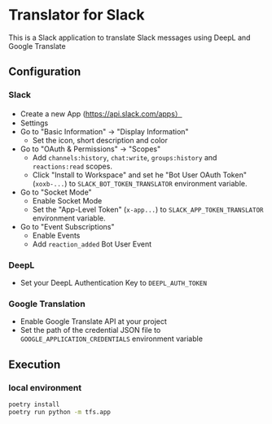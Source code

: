 # Translator for Slack
This is a Slack application to translate Slack messages using DeepL and Google Translate

## Configuration
### Slack
 - Create a new App (https://api.slack.com/apps）
 - Settings
  - Go to "Basic Information" -> "Display Information"
    - Set the icon, short description and color
  - Go to "OAuth & Permissions" -> "Scopes"
    - Add `channels:history`, `chat:write`, `groups:history` and `reactions:read` scopes.
    - Click "Install to Workspace" and set he "Bot User OAuth Token" (`xoxb-...`) to `SLACK_BOT_TOKEN_TRANSLATOR` environment variable.
  - Go to "Socket Mode"
    - Enable Socket Mode
    - Set the "App-Level Token" (`x-app...`) to `SLACK_APP_TOKEN_TRANSLATOR` environment variable.
  - Go to "Event Subscriptions"
    - Enable Events
    - Add `reaction_added` Bot User Event

### DeepL
 - Set your DeepL Authentication Key to `DEEPL_AUTH_TOKEN`

### Google Translation
 - Enable Google Translate API at your project
 - Set the path of the credential JSON file to `GOOGLE_APPLICATION_CREDENTIALS` environment variable

## Execution
### local environment
```sh
poetry install
poetry run python -m tfs.app
```